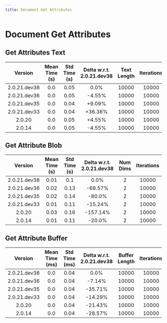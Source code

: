 ```yaml
---
title: Document Get Attributes
---
```

# Document Get Attributes

## Get Attributes Text

| Version | Mean Time (s) | Std Time (s) | Delta w.r.t. 2.0.21.dev38 | Text Length | Iterations |
| :---: | :---: | :---: | :---: | :---: | :---: |
| 2.0.21.dev38 | 0.0 | 0.05 | 0.0% | 10000 | 10000 |
| 2.0.21.dev36 | 0.0 | 0.05 | -4.55% | 10000 | 10000 |
| 2.0.21.dev35 | 0.0 | 0.04 | +9.09% | 10000 | 10000 |
| 2.0.21.dev33 | 0.0 | 0.04 | +36.36% | 10000 | 10000 |
| 2.0.20 | 0.0 | 0.05 | +4.55% | 10000 | 10000 |
| 2.0.14 | 0.0 | 0.05 | -4.55% | 10000 | 10000 |
## Get Attribute Blob

| Version | Mean Time (s) | Std Time (s) | Delta w.r.t. 2.0.21.dev38 | Num Dims | Iterations |
| :---: | :---: | :---: | :---: | :---: | :---: |
| 2.0.21.dev38 | 0.01 | 0.1 | 0.0% | 2 | 10000 |
| 2.0.21.dev36 | 0.02 | 0.13 | -68.57% | 2 | 10000 |
| 2.0.21.dev35 | 0.02 | 0.14 | -80.0% | 2 | 10000 |
| 2.0.21.dev33 | 0.01 | 0.11 | -15.24% | 2 | 10000 |
| 2.0.20 | 0.03 | 0.16 | -157.14% | 2 | 10000 |
| 2.0.14 | 0.01 | 0.11 | -20.0% | 2 | 10000 |
## Get Attribute Buffer

| Version | Mean Time (ms) | Std Time (ms) | Delta w.r.t. 2.0.21.dev38 | Buffer Length | Iterations |
| :---: | :---: | :---: | :---: | :---: | :---: |
| 2.0.21.dev38 | 0.0 | 0.04 | 0.0% | 10000 | 10000 |
| 2.0.21.dev36 | 0.0 | 0.04 | -7.14% | 10000 | 10000 |
| 2.0.21.dev35 | 0.0 | 0.04 | -35.71% | 10000 | 10000 |
| 2.0.21.dev33 | 0.0 | 0.04 | -14.29% | 10000 | 10000 |
| 2.0.20 | 0.0 | 0.04 | -21.43% | 10000 | 10000 |
| 2.0.14 | 0.0 | 0.04 | -28.57% | 10000 | 10000 |
